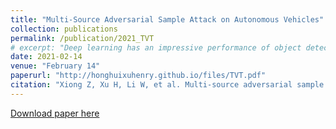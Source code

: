 ```yaml
---
title: "Multi-Source Adversarial Sample Attack on Autonomous Vehicles"
collection: publications
permalink: /publication/2021_TVT
# excerpt: "Deep learning has an impressive performance of object detection and classification for autonomous vehicles. Nevertheless, the essential vulnerability of deep learning models to adversarial samples makes the autonomous vehicles suffer severe security and safety issues. Although a number of works have been proposed to study adversarial samples, only a few of them are designated for the scenario of autonomous vehicles. Moreover, the state-of-the-art attack models only focus on a single data source without considering the correlation among multiple data sources. To fill this blank, we propose two multi-source adversarial sample attack models, including the parallel attack model and the fusion attack model to simultaneously attack the image and LiDAR perception systems in the autonomous vehicles. In the parallel attack model, adversarial samples are generated from the original image and LiDAR data separately. In the fusion attack model, the adversarial samples of image and LiDAR can be generated from a low-dimension vector at the same time by fully exploring data correlation for data fusion and adversarial sample generation. Through comprehensive real-data experiments, we validate that our proposed models are more powerful and efficient to break down the perception systems of autonomous vehicles compared with the state-of-the-art. Furthermore, we simulate possible attack scenarios in Vehicular Ad hoc Networks (VANETs) to evaluate the attack performance of our proposed methods."
date: 2021-02-14
venue: "February 14"
paperurl: "http://honghuixuhenry.github.io/files/TVT.pdf"
citation: "Xiong Z, Xu H, Li W, et al. Multi-source adversarial sample attack on autonomous vehicles[J]. IEEE Transactions on Vehicular Technology, 2021, 70(3): 2822-2835."
---
```


<!-- Deep learning has an impressive performance of object detection and classification for autonomous vehicles. Nevertheless, the essential vulnerability of deep learning models to adversarial samples makes the autonomous vehicles suffer severe security and safety issues. Although a number of works have been proposed to study adversarial samples, only a few of them are designated for the scenario of autonomous vehicles. Moreover, the state-of-the-art attack models only focus on a single data source without considering the correlation among multiple data sources. To fill this blank, we propose two multi-source adversarial sample attack models, including the parallel attack model and the fusion attack model to simultaneously attack the image and LiDAR perception systems in the autonomous vehicles. In the parallel attack model, adversarial samples are generated from the original image and LiDAR data separately. In the fusion attack model, the adversarial samples of image and LiDAR can be generated from a low-dimension vector at the same time by fully exploring data correlation for data fusion and adversarial sample generation. Through comprehensive real-data experiments, we validate that our proposed models are more powerful and efficient to break down the perception systems of autonomous vehicles compared with the state-of-the-art. Furthermore, we simulate possible attack scenarios in Vehicular Ad hoc Networks (VANETs) to evaluate the attack performance of our proposed methods. -->

[Download paper here](http://honghuixuhenry.github.io/files/TVT.pdf)

<!-- Recommended citation: Xiong Z, Xu H, Li W, et al. Multi-source adversarial sample attack on autonomous vehicles[J]. IEEE Transactions on Vehicular Technology, 2021, 70(3): 2822-2835. -->
